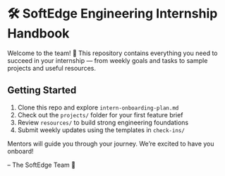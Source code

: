 # 🛠️ SoftEdge Engineering Internship Handbook

Welcome to the team! 🎉
This repository contains everything you need to succeed in your internship — from weekly goals and tasks to sample projects and useful resources.

## Getting Started

1. Clone this repo and explore `intern-onboarding-plan.md`
2. Check out the `projects/` folder for your first feature brief
3. Review `resources/` to build strong engineering foundations
4. Submit weekly updates using the templates in `check-ins/`

Mentors will guide you through your journey. We’re excited to have you onboard!

– The SoftEdge Team 🚀

